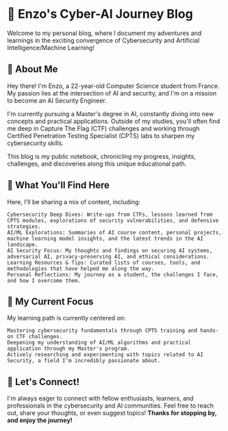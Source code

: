 # 🚀 Enzo's Cyber-AI Journey Blog

Welcome to my personal blog, where I document my adventures and learnings in the exciting convergence of Cybersecurity and Artificial Intelligence/Machine Learning!
## 👋 About Me

Hey there! I'm Enzo, a 22-year-old Computer Science student from France. My passion lies at the intersection of AI and security, and I'm on a mission to become an AI Security Engineer.

I'm currently pursuing a Master's degree in AI, constantly diving into new concepts and practical applications. Outside of my studies, you'll often find me deep in Capture The Flag (CTF) challenges and working through Certified Penetration Testing Specialist (CPTS) labs to sharpen my cybersecurity skills.

This blog is my public notebook, chronicling my progress, insights, challenges, and discoveries along this unique educational path.
## 🎯 What You'll Find Here

Here, I'll be sharing a mix of content, including:

    Cybersecurity Deep Dives: Write-ups from CTFs, lessons learned from CPTS modules, explorations of security vulnerabilities, and defensive strategies.
    AI/ML Explorations: Summaries of AI course content, personal projects, machine learning model insights, and the latest trends in the AI landscape.
    AI Security Focus: My thoughts and findings on securing AI systems, adversarial AI, privacy-preserving AI, and ethical considerations.
    Learning Resources & Tips: Curated lists of courses, tools, and methodologies that have helped me along the way.
    Personal Reflections: My journey as a student, the challenges I face, and how I overcome them.

## 🌱 My Current Focus

My learning path is currently centered on:

    Mastering cybersecurity fundamentals through CPTS training and hands-on CTF challenges.
    Deepening my understanding of AI/ML algorithms and practical application through my Master's program.
    Actively researching and experimenting with topics related to AI Security, a field I'm incredibly passionate about.

## 🤝 Let's Connect!

I'm always eager to connect with fellow enthusiasts, learners, and professionals in the cybersecurity and AI communities. Feel free to reach out, share your thoughts, or even suggest topics!
**Thanks for stopping by, and enjoy the journey!**

